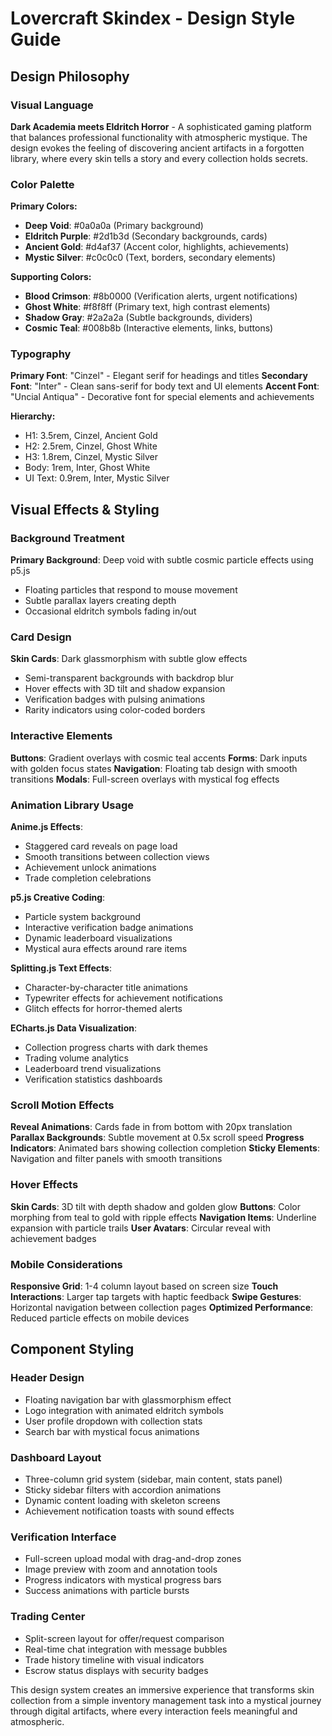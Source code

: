 # Lovercraft Skindex - Design Style Guide

## Design Philosophy

### Visual Language
**Dark Academia meets Eldritch Horror** - A sophisticated gaming platform that balances professional functionality with atmospheric mystique. The design evokes the feeling of discovering ancient artifacts in a forgotten library, where every skin tells a story and every collection holds secrets.

### Color Palette
**Primary Colors:**
- **Deep Void**: #0a0a0a (Primary background)
- **Eldritch Purple**: #2d1b3d (Secondary backgrounds, cards)
- **Ancient Gold**: #d4af37 (Accent color, highlights, achievements)
- **Mystic Silver**: #c0c0c0 (Text, borders, secondary elements)

**Supporting Colors:**
- **Blood Crimson**: #8b0000 (Verification alerts, urgent notifications)
- **Ghost White**: #f8f8ff (Primary text, high contrast elements)
- **Shadow Gray**: #2a2a2a (Subtle backgrounds, dividers)
- **Cosmic Teal**: #008b8b (Interactive elements, links, buttons)

### Typography
**Primary Font**: "Cinzel" - Elegant serif for headings and titles
**Secondary Font**: "Inter" - Clean sans-serif for body text and UI elements
**Accent Font**: "Uncial Antiqua" - Decorative font for special elements and achievements

**Hierarchy:**
- H1: 3.5rem, Cinzel, Ancient Gold
- H2: 2.5rem, Cinzel, Ghost White  
- H3: 1.8rem, Cinzel, Mystic Silver
- Body: 1rem, Inter, Ghost White
- UI Text: 0.9rem, Inter, Mystic Silver

## Visual Effects & Styling

### Background Treatment
**Primary Background**: Deep void with subtle cosmic particle effects using p5.js
- Floating particles that respond to mouse movement
- Subtle parallax layers creating depth
- Occasional eldritch symbols fading in/out

### Card Design
**Skin Cards**: Dark glassmorphism with subtle glow effects
- Semi-transparent backgrounds with backdrop blur
- Hover effects with 3D tilt and shadow expansion
- Verification badges with pulsing animations
- Rarity indicators using color-coded borders

### Interactive Elements
**Buttons**: Gradient overlays with cosmic teal accents
**Forms**: Dark inputs with golden focus states
**Navigation**: Floating tab design with smooth transitions
**Modals**: Full-screen overlays with mystical fog effects

### Animation Library Usage

**Anime.js Effects**:
- Staggered card reveals on page load
- Smooth transitions between collection views
- Achievement unlock animations
- Trade completion celebrations

**p5.js Creative Coding**:
- Particle system background
- Interactive verification badge animations
- Dynamic leaderboard visualizations
- Mystical aura effects around rare items

**Splitting.js Text Effects**:
- Character-by-character title animations
- Typewriter effects for achievement notifications
- Glitch effects for horror-themed alerts

**ECharts.js Data Visualization**:
- Collection progress charts with dark themes
- Trading volume analytics
- Leaderboard trend visualizations
- Verification statistics dashboards

### Scroll Motion Effects
**Reveal Animations**: Cards fade in from bottom with 20px translation
**Parallax Backgrounds**: Subtle movement at 0.5x scroll speed
**Progress Indicators**: Animated bars showing collection completion
**Sticky Elements**: Navigation and filter panels with smooth transitions

### Hover Effects
**Skin Cards**: 3D tilt with depth shadow and golden glow
**Buttons**: Color morphing from teal to gold with ripple effects
**Navigation Items**: Underline expansion with particle trails
**User Avatars**: Circular reveal with achievement badges

### Mobile Considerations
**Responsive Grid**: 1-4 column layout based on screen size
**Touch Interactions**: Larger tap targets with haptic feedback
**Swipe Gestures**: Horizontal navigation between collection pages
**Optimized Performance**: Reduced particle effects on mobile devices

## Component Styling

### Header Design
- Floating navigation bar with glassmorphism effect
- Logo integration with animated eldritch symbols
- User profile dropdown with collection stats
- Search bar with mystical focus animations

### Dashboard Layout
- Three-column grid system (sidebar, main content, stats panel)
- Sticky sidebar filters with accordion animations
- Dynamic content loading with skeleton screens
- Achievement notification toasts with sound effects

### Verification Interface
- Full-screen upload modal with drag-and-drop zones
- Image preview with zoom and annotation tools
- Progress indicators with mystical progress bars
- Success animations with particle bursts

### Trading Center
- Split-screen layout for offer/request comparison
- Real-time chat integration with message bubbles
- Trade history timeline with visual indicators
- Escrow status displays with security badges

This design system creates an immersive experience that transforms skin collection from a simple inventory management task into a mystical journey through digital artifacts, where every interaction feels meaningful and atmospheric.